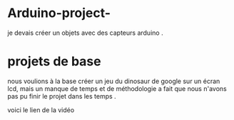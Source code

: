 # Arduino-project-
je devais créer un objets avec des capteurs arduino .


# projets de base #

nous voulions à la base créer un jeu du dinosaur de google sur un écran lcd, mais un manque de temps et de méthodologie a fait que nous n'avons pas pu finir le projet dans les temps .



voici le lien de la vidéo 
